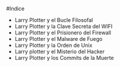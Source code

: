#Indice

* Larry Plotter y el Bucle Filosofal
* Larry Plotter y la Clave Secreta del WIFI
* Larry Plotter y el Prisionero del Firewall
* Larry Plotter y el Malware de Fuego
* Larry Plotter y la Orden de Unix
* Larry plotter y el Misterio del Hacker
* Larry Plotter y los Commits de la Muerte
